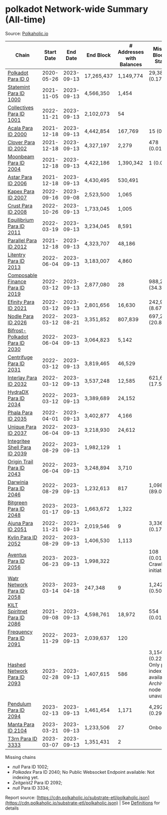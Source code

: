 # polkadot Network-wide Summary (All-time)

Source: [Polkaholic.io](https://polkaholic.io)


| Chain            | Start Date | End Date | End Block | # Addresses with Balances | Missing Blocks / Status |
| ---------------- | ---------- | ---------| --------- | ------------------------- | ----------------------- |
| [Polkadot Para ID 0](/polkadot/0-polkadot) | 2020-05-26 | 2023-09-13 | 17,265,437 |  1,149,774 | 29,383 (0.17%)  |
| [Statemint Para ID 1000](/polkadot/1000-statemint) | 2021-11-05 | 2023-09-13 | 4,566,350 |  1,454 |    |
| [Collectives Para ID 1001](/polkadot/1001-collectives) | 2022-11-21 | 2023-09-13 | 2,102,073 |  54 |    |
| [Acala Para ID 2000](/polkadot/2000-acala) | 2021-12-18 | 2023-09-13 | 4,442,854 |  167,769 | 15 (0.00%)  |
| [Clover Para ID 2002](/polkadot/2002-clover) | 2021-12-18 | 2023-09-13 | 4,327,197 |  2,279 | 478 (0.01%)  |
| [Moonbeam Para ID 2004](/polkadot/2004-moonbeam) | 2021-12-18 | 2023-09-13 | 4,422,186 |  1,390,342 | 1 (0.00%)  |
| [Astar Para ID 2006](/polkadot/2006-astar) | 2021-12-18 | 2023-09-13 | 4,430,495 |  530,491 |    |
| [Kapex Para ID 2007](/polkadot/2007-kapex) | 2022-09-16 | 2023-09-08 | 2,523,500 |  1,065 |    |
| [Crust Para ID 2008](/polkadot/2008-crust) | 2022-10-26 | 2023-09-13 | 1,733,045 |  1,005 |    |
| [Equilibrium Para ID 2011](/polkadot/2011-equilibrium) | 2022-03-19 | 2023-09-13 | 3,234,045 |  8,591 |    |
| [Parallel Para ID 2012](/polkadot/2012-parallel) | 2021-12-18 | 2023-09-13 | 4,323,707 |  48,186 |    |
| [Litentry Para ID 2013](/polkadot/2013-litentry) | 2022-06-04 | 2023-09-13 | 3,183,007 |  4,860 |    |
| [Composable Finance Para ID 2019](/polkadot/2019-composable) | 2022-03-12 | 2023-09-13 | 2,877,080 |  28 | 988,245 (34.35%)  |
| [Efinity Para ID 2021](/polkadot/2021-efinity) | 2022-03-12 | 2023-09-13 | 2,801,656 |  16,630 | 242,949 (8.67%)  |
| [Nodle Para ID 2026](/polkadot/2026-nodle) | 2022-03-12 | 2023-08-21 | 3,351,852 |  807,839 | 697,249 (20.80%)  |
| [Bifrost-Polkadot Para ID 2030](/polkadot/2030-bifrost-dot) | 2022-06-04 | 2023-09-13 | 3,064,823 |  5,142 |    |
| [Centrifuge Para ID 2031](/polkadot/2031-centrifuge) | 2022-03-12 | 2023-09-13 | 3,819,465 |  46,529 |    |
| [Interlay Para ID 2032](/polkadot/2032-interlay) | 2022-03-12 | 2023-09-13 | 3,537,248 |  12,585 | 621,626 (17.57%)  |
| [HydraDX Para ID 2034](/polkadot/2034-hydradx) | 2022-03-12 | 2023-09-13 | 3,389,689 |  24,152 |    |
| [Phala Para ID 2035](/polkadot/2035-phala) | 2022-04-01 | 2023-09-13 | 3,402,877 |  4,166 |    |
| [Unique Para ID 2037](/polkadot/2037-unique) | 2022-06-04 | 2023-09-13 | 3,218,930 |  24,612 |    |
| [Integritee Shell Para ID 2039](/polkadot/2039-integritee-shell) | 2022-08-29 | 2023-09-13 | 1,982,129 |  1 |    |
| [Origin Trail Para ID 2043](/polkadot/2043-origintrail) | 2022-06-04 | 2023-09-13 | 3,248,894 |  3,710 |    |
| [Darwinia Para ID 2046](/polkadot/2046-darwinia) | 2022-08-29 | 2023-09-13 | 1,232,613 |  817 | 1,098,191 (89.09%)  |
| [Bitgreen Para ID 2048](/polkadot/2048-bitgreen) | 2023-01-17 | 2023-09-13 | 1,663,672 |  1,322 |    |
| [Ajuna Para ID 2051](/polkadot/2051-ajuna) | 2022-11-21 | 2023-09-13 | 2,019,546 |  9 | 3,336 (0.17%)  |
| [Kylin Para ID 2052](/polkadot/2052-kylin) | 2022-08-29 | 2023-09-13 | 1,406,530 |  1,113 |    |
| [Aventus Para ID 2056](/polkadot/2056-aventus) | 2023-06-23 | 2023-09-13 | 1,998,322 |   | 108 (0.01%) Crawling initiated |
| [Watr Network Para ID 2058](/polkadot/2058-watr) | 2023-03-14 | 2023-04-18 | 247,348 |  9 | 1,242 (0.50%)  |
| [KILT Spiritnet Para ID 2086](/polkadot/2086-kilt) | 2021-09-08 | 2023-09-13 | 4,598,761 |  18,972 | 554 (0.01%)  |
| [Frequency Para ID 2091](/polkadot/2091-frequency) | 2022-11-29 | 2023-09-13 | 2,039,637 |  120 |    |
| [Hashed Network Para ID 2093](/polkadot/2093-hashed) | 2023-02-28 | 2023-09-13 | 1,407,615 |  586 | 3,154 (0.22%) Only partial index available: Archive node unavailable |
| [Pendulum Para ID 2094](/polkadot/2094-pendulum) | 2023-02-13 | 2023-09-13 | 1,461,454 |  1,171 | 4,292 (0.29%)  |
| [Manta Para ID 2104](/polkadot/2104-manta) | 2023-03-21 | 2023-09-13 | 1,233,506 |  27 |   Onboarding |
| [T3rn Para ID 3333](/polkadot/3333-t3rn) | 2023-03-07 | 2023-09-13 | 1,351,431 |  2 |    |

Missing chains


* *null* Para ID 1002; 
* *Polkadex* Para ID 2040; No Public Websocket Endpoint available: Not indexing yet.
* *Zeitgeist2* Para ID 2092; 
* *null* Para ID 3334; 

Report source: [https://cdn.polkaholic.io/substrate-etl/polkaholic.json](https://cdn.polkaholic.io/substrate-etl/polkaholic.json) | See [Definitions](/DEFINITIONS.md) for details
